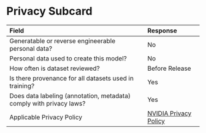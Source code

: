 # Privacy Subcard
Field                                                                                                                              |  Response
:----------------------------------------------------------------------------------------------------------------------------------|:-----------------------------------------------
Generatable or reverse engineerable personal data?                                                     |  No
Personal data used to create this model?                                                                                       |  No
How often is dataset reviewed?                                                                                                     |  Before Release
Is there provenance for all datasets used in training?                                                                                |  Yes
Does data labeling (annotation, metadata) comply with privacy laws?                                                                |  Yes
Applicable Privacy Policy        | [NVIDIA Privacy Policy](https://www.nvidia.com/en-us/about-nvidia/privacy-policy/)
